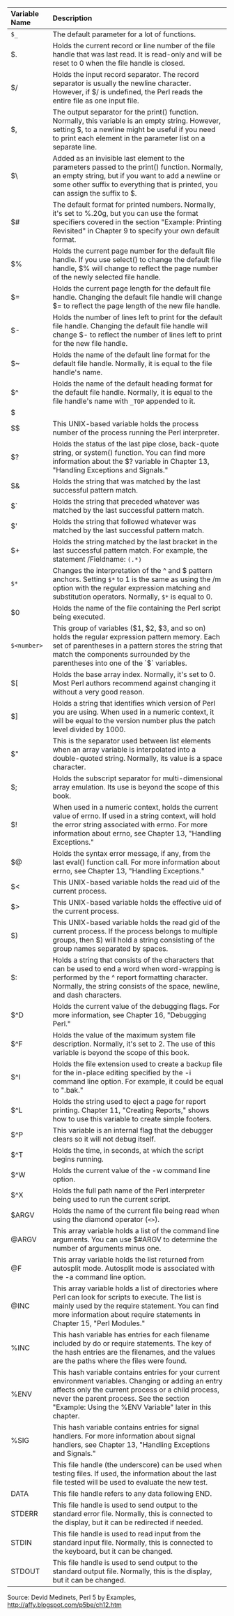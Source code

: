 |Variable Name	|Description|
|:-------------|:----------|
|`$_`          |	The default parameter for a lot of functions.|
|$.            |	Holds the current record or line number of the file handle that was last read. It is read-only and will be reset to 0 when the file handle is closed.|
|$/            |	Holds the input record separator. The record separator is usually the newline character. However, if $/ is undefined, the Perl reads the entire file as one input file.|
|$,            |	The output separator for the print() function. Normally, this variable is an empty string. However, setting $, to a newline might be useful if you need to print each element in the parameter list on a separate line.|
|$\            |	Added as an invisible last element to the parameters passed to the print() function. Normally, an empty string, but if you want to add a newline or some other suffix to everything that is printed, you can assign the suffix to $\.|
|$#            |	The default format for printed numbers. Normally, it's set to %.20g, but you can use the format specifiers covered in the section "Example: Printing Revisited" in Chapter 9 to specify your own default format.|
|$%            |	Holds the current page number for the default file handle. If you use select() to change the default file handle, $% will change to reflect the page number of the newly selected file handle.|
|$=            |	Holds the current page length for the default file handle. Changing the default file handle will change $= to reflect the page length of the new file handle.|
|$-            |	Holds the number of lines left to print for the default file handle. Changing the default file handle will change $- to reflect the number of lines left to print for the new file handle.|
|$~            |	Holds the name of the default line format for the default file handle. Normally, it is equal to the file handle's name.|
|$^            |	Holds the name of the default heading format for the default file handle. Normally, it is equal to the file handle's name with `_TOP` appended to it.|
| $|           |	If nonzero, will flush the output buffer after every write() or print() function. Normally, it is set to 0.|
|$$            |	This UNIX-based variable holds the process number of the process running the Perl interpreter.|
|$?            |	Holds the status of the last pipe close, back-quote string, or system() function. You can find more information about the $? variable in Chapter 13, "Handling Exceptions and Signals."|
|$&            |	Holds the string that was matched by the last successful pattern match.|
|$`            |	Holds the string that preceded whatever was matched by the last successful pattern match.|
|$'            |	Holds the string that followed whatever was matched by the last successful pattern match.|
|$+            |	Holds the string matched by the last bracket in the last successful pattern match. For example, the statement /Fieldname: `(.*)`|Fldname: `(.*)`/ && ($fName = $+); will find the name of a field even if you don't know which of the two possible spellings will be used.|
|`$*`          |	Changes the interpretation of the ^ and $ pattern anchors. Setting `$*` to 1 is the same as using the /m option with the regular expression matching and substitution operators. Normally, `$*` is equal to 0.|
|$0            |	Holds the name of the file containing the Perl script being executed.|
|`$<number>`   |	This group of variables ($1, $2, $3, and so on) holds the regular expression pattern memory. Each set of parentheses in a pattern stores the string that match the components surrounded by the parentheses into one of the `$<number>` variables.|
|$[            |	Holds the base array index. Normally, it's set to 0. Most Perl authors recommend against changing it without a very good reason.|
|$]            |	Holds a string that identifies which version of Perl you are using. When used in a numeric context, it will be equal to the version number plus the patch level divided by 1000.|
|$"            |	This is the separator used between list elements when an array variable is interpolated into a double-quoted string. Normally, its value is a space character.|
|$;            |	Holds the subscript separator for multi-dimensional array emulation. Its use is beyond the scope of this book.|
|$!            |	When used in a numeric context, holds the current value of errno. If used in a string context, will hold the error string associated with errno. For more information about errno, see Chapter 13, "Handling Exceptions."|
|$@            |	Holds the syntax error message, if any, from the last eval() function call. For more information about errno, see Chapter 13, "Handling Exceptions."|
|$<            |	This UNIX-based variable holds the read uid of the current process.|
|$>            |	This UNIX-based variable holds the effective uid of the current process.|
|$)            |	This UNIX-based variable holds the read gid of the current process. If the process belongs to multiple groups, then $) will hold a string consisting of the group names separated by spaces.|
|$:            |	Holds a string that consists of the characters that can be used to end a word when word-wrapping is performed by the ^ report formatting character. Normally, the string consists of the space, newline, and dash characters.|
|$^D           |	Holds the current value of the debugging flags. For more information, see Chapter 16, "Debugging Perl."|
|$^F           |	Holds the value of the maximum system file description. Normally, it's set to 2. The use of this variable is beyond the scope of this book.|
|$^I           |	Holds the file extension used to create a backup file for the in-place editing specified by the -i command line option. For example, it could be equal to ".bak."|
|$^L           |	Holds the string used to eject a page for report printing. Chapter 11, "Creating Reports," shows how to use this variable to create simple footers.|
|$^P           |	This variable is an internal flag that the debugger clears so it will not debug itself.|
|$^T           |	Holds the time, in seconds, at which the script begins running.|
|$^W           |	Holds the current value of the -w command line option.|
|$^X           |	Holds the full path name of the Perl interpreter being used to run the current script.|
|$ARGV         |	Holds the name of the current file being read when using the diamond operator (`<>`).|
|@ARGV         |	This array variable holds a list of the command line arguments. You can use $#ARGV to determine the number of arguments minus one.|
|@F            |	This array variable holds the list returned from autosplit mode. Autosplit mode is associated with the -a command line option.|
|@INC          |	This array variable holds a list of directories where Perl can look for scripts to execute. The list is mainly used by the require statement. You can find more information about require statements in Chapter 15, "Perl Modules."|
|%INC          |	This hash variable has entries for each filename included by do or require statements. The key of the hash entries are the filenames, and the values are the paths where the files were found.|
|%ENV          |	This hash variable contains entries for your current environment variables. Changing or adding an entry affects only the current process or a child process, never the parent process. See the section "Example: Using the %ENV Variable" later in this chapter.|
|%SIG          |	This hash variable contains entries for signal handlers. For more information about signal handlers, see Chapter 13, "Handling Exceptions and Signals."|
||	This file handle (the underscore) can be used when testing files. If used, the information about the last file tested will be used to evaluate the new test.|
|DATA          |	This file handle refers to any data following END.|
|STDERR        |	This file handle is used to send output to the standard error file. Normally, this is connected to the display, but it can be redirected if needed.|
|STDIN         |	This file handle is used to read input from the standard input file. Normally, this is connected to the keyboard, but it can be changed.|
|STDOUT        |	This file handle is used to send output to the standard output file. Normally, this is the display, but it can be changed.|

Source: Devid Medinets, Perl 5 by Examples, http://affy.blogspot.com/p5be/ch12.htm